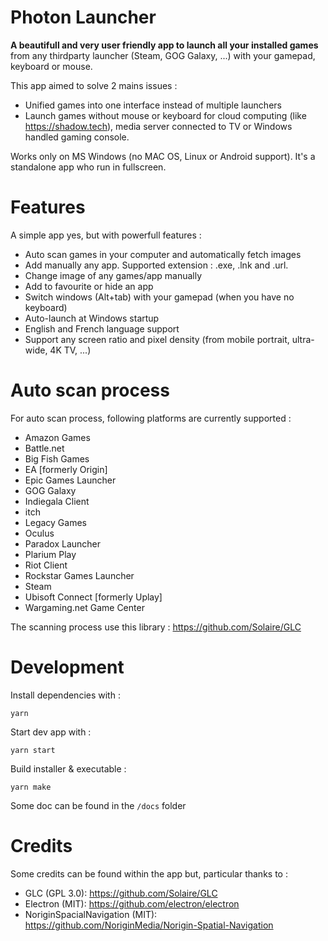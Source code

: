 # Photon Launcher
**A beautifull and very user friendly app to launch all your installed games** from any thirdparty launcher (Steam, GOG Galaxy, ...) with your gamepad, keyboard or mouse.

This app aimed to solve 2 mains issues :
- Unified games into one interface instead of multiple launchers
- Launch games without mouse or keyboard for cloud computing (like https://shadow.tech), media server connected to TV or Windows handled gaming console.

Works only on MS Windows (no MAC OS, Linux or Android support). It's a standalone app who run in fullscreen.

# Features
A simple app yes, but with powerfull features :

- Auto scan games in your computer and automatically fetch images
- Add manually any app. Supported extension : .exe, .lnk and .url.
- Change image of any games/app manually
- Add to favourite or hide an app
- Switch windows (Alt+tab) with your gamepad (when you have no keyboard)
- Auto-launch at Windows startup
- English and French language support
- Support any screen ratio and pixel density (from mobile portrait, ultra-wide, 4K TV, ...)


# Auto scan process

For auto scan process, following platforms are currently supported : 
- Amazon Games
- Battle.net
- Big Fish Games
- EA [formerly Origin]
- Epic Games Launcher
- GOG Galaxy
- Indiegala Client
- itch
- Legacy Games
- Oculus
- Paradox Launcher
- Plarium Play
- Riot Client
- Rockstar Games Launcher
- Steam
- Ubisoft Connect [formerly Uplay]
- Wargaming.net Game Center

The scanning process use this library : https://github.com/Solaire/GLC


# Development

Install dependencies with : 
```
yarn
```

Start dev app with : 
```
yarn start
```

Build installer & executable :
```
yarn make
```

Some doc can be found in the `/docs` folder

# Credits
Some credits can be found within the app but, particular thanks to :
- GLC (GPL 3.0): https://github.com/Solaire/GLC
- Electron (MIT): https://github.com/electron/electron
- NoriginSpacialNavigation (MIT): https://github.com/NoriginMedia/Norigin-Spatial-Navigation

